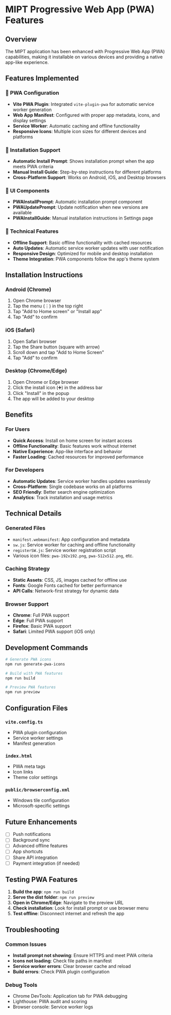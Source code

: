 # MIPT Progressive Web App (PWA) Features

## Overview
The MIPT application has been enhanced with Progressive Web App (PWA) capabilities, making it installable on various devices and providing a native app-like experience.

## Features Implemented

### 🔧 **PWA Configuration**
- **Vite PWA Plugin**: Integrated `vite-plugin-pwa` for automatic service worker generation
- **Web App Manifest**: Configured with proper app metadata, icons, and display settings
- **Service Worker**: Automatic caching and offline functionality
- **Responsive Icons**: Multiple icon sizes for different devices and platforms

### 📱 **Installation Support**
- **Automatic Install Prompt**: Shows installation prompt when the app meets PWA criteria
- **Manual Install Guide**: Step-by-step instructions for different platforms
- **Cross-Platform Support**: Works on Android, iOS, and Desktop browsers

### 🎨 **UI Components**
- **PWAInstallPrompt**: Automatic installation prompt component
- **PWAUpdatePrompt**: Update notification when new versions are available
- **PWAInstallGuide**: Manual installation instructions in Settings page

### 🚀 **Technical Features**
- **Offline Support**: Basic offline functionality with cached resources
- **Auto Updates**: Automatic service worker updates with user notification
- **Responsive Design**: Optimized for mobile and desktop installation
- **Theme Integration**: PWA components follow the app's theme system

## Installation Instructions

### Android (Chrome)
1. Open Chrome browser
2. Tap the menu (⋮) in the top right
3. Tap "Add to Home screen" or "Install app"
4. Tap "Add" to confirm

### iOS (Safari)
1. Open Safari browser
2. Tap the Share button (square with arrow)
3. Scroll down and tap "Add to Home Screen"
4. Tap "Add" to confirm

### Desktop (Chrome/Edge)
1. Open Chrome or Edge browser
2. Click the install icon (➕) in the address bar
3. Click "Install" in the popup
4. The app will be added to your desktop

## Benefits

### For Users
- **Quick Access**: Install on home screen for instant access
- **Offline Functionality**: Basic features work without internet
- **Native Experience**: App-like interface and behavior
- **Faster Loading**: Cached resources for improved performance

### For Developers
- **Automatic Updates**: Service worker handles updates seamlessly
- **Cross-Platform**: Single codebase works on all platforms
- **SEO Friendly**: Better search engine optimization
- **Analytics**: Track installation and usage metrics

## Technical Details

### Generated Files
- `manifest.webmanifest`: App configuration and metadata
- `sw.js`: Service worker for caching and offline functionality
- `registerSW.js`: Service worker registration script
- Various icon files: `pwa-192x192.png`, `pwa-512x512.png`, etc.

### Caching Strategy
- **Static Assets**: CSS, JS, images cached for offline use
- **Fonts**: Google Fonts cached for better performance
- **API Calls**: Network-first strategy for dynamic data

### Browser Support
- **Chrome**: Full PWA support
- **Edge**: Full PWA support
- **Firefox**: Basic PWA support
- **Safari**: Limited PWA support (iOS only)

## Development Commands

```bash
# Generate PWA icons
npm run generate-pwa-icons

# Build with PWA features
npm run build

# Preview PWA features
npm run preview
```

## Configuration Files

### `vite.config.ts`
- PWA plugin configuration
- Service worker settings
- Manifest generation

### `index.html`
- PWA meta tags
- Icon links
- Theme color settings

### `public/browserconfig.xml`
- Windows tile configuration
- Microsoft-specific settings

## Future Enhancements

- [ ] Push notifications
- [ ] Background sync
- [ ] Advanced offline features
- [ ] App shortcuts
- [ ] Share API integration
- [ ] Payment integration (if needed)

## Testing PWA Features

1. **Build the app**: `npm run build`
2. **Serve the dist folder**: `npm run preview`
3. **Open in Chrome/Edge**: Navigate to the preview URL
4. **Check installation**: Look for install prompt or use browser menu
5. **Test offline**: Disconnect internet and refresh the app

## Troubleshooting

### Common Issues
- **Install prompt not showing**: Ensure HTTPS and meet PWA criteria
- **Icons not loading**: Check file paths in manifest
- **Service worker errors**: Clear browser cache and reload
- **Build errors**: Check PWA plugin configuration

### Debug Tools
- Chrome DevTools: Application tab for PWA debugging
- Lighthouse: PWA audit and scoring
- Browser console: Service worker logs 